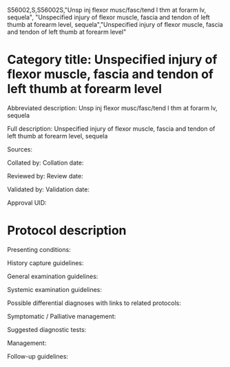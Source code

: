 S56002,S,S56002S,"Unsp inj flexor musc/fasc/tend l thm at forarm lv, sequela", "Unspecified injury of flexor muscle, fascia and tendon of left thumb at forearm level, sequela","Unspecified injury of flexor muscle, fascia and tendon of left thumb at forearm level"
# Category title: Unspecified injury of flexor muscle, fascia and tendon of left thumb at forearm level

Abbreviated description: Unsp inj flexor musc/fasc/tend l thm at forarm lv, sequela

Full description: Unspecified injury of flexor muscle, fascia and tendon of left thumb at forearm level, sequela

Sources:

Collated by:
Collation date:

Reviewed by:
Review date:

Validated by:
Validation date:

Approval UID:

# Protocol description

Presenting conditions:

History capture guidelines:

General examination guidelines:

Systemic examination guidelines:

Possible differential diagnoses with links to related protocols:

Symptomatic / Palliative management:

Suggested diagnostic tests:

Management:

Follow-up guidelines:
